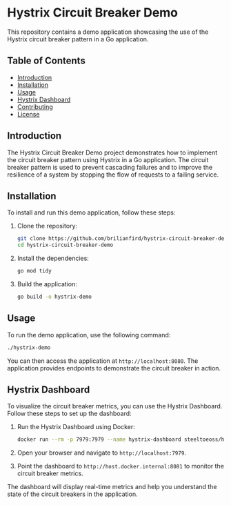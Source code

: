 # Hystrix Circuit Breaker Demo

This repository contains a demo application showcasing the use of the Hystrix circuit breaker pattern in a Go application.

## Table of Contents

- [Introduction](#introduction)
- [Installation](#installation)
- [Usage](#usage)
- [Hystrix Dashboard](#hystrix-dashboard)
- [Contributing](#contributing)
- [License](#license)

## Introduction

The Hystrix Circuit Breaker Demo project demonstrates how to implement the circuit breaker pattern using Hystrix in a Go application. The circuit breaker pattern is used to prevent cascading failures and to improve the resilience of a system by stopping the flow of requests to a failing service.

## Installation

To install and run this demo application, follow these steps:

1. Clone the repository:
   ```sh
   git clone https://github.com/brilianfird/hystrix-circuit-breaker-demo.git
   cd hystrix-circuit-breaker-demo
   ```

2. Install the dependencies:
   ```sh
   go mod tidy
   ```

3. Build the application:
   ```sh
   go build -o hystrix-demo
   ```

## Usage

To run the demo application, use the following command:
```sh
./hystrix-demo
```

You can then access the application at `http://localhost:8080`. The application provides endpoints to demonstrate the circuit breaker in action.

## Hystrix Dashboard

To visualize the circuit breaker metrics, you can use the Hystrix Dashboard. Follow these steps to set up the dashboard:

1. Run the Hystrix Dashboard using Docker:
   ```sh
   docker run --rm -p 7979:7979 --name hystrix-dashboard steeltoeoss/hystrix-dashboard
   ```

2. Open your browser and navigate to `http://localhost:7979`.

3. Point the dashboard to `http://host.docker.internal:8081` to monitor the circuit breaker metrics.

The dashboard will display real-time metrics and help you understand the state of the circuit breakers in the application.

